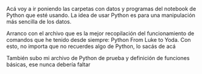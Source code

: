 Acá voy a ir poniendo las carpetas con datos y programas del notebook de Python que esté usando. La idea de usar Python es para una manipulación más sencilla de los datos.

Arranco con el archivo que es la mejor recopilación del funcionamiento de comandos que he tenido desde siempre: Python From Luke to Yoda. Con esto, no importa que no recuerdes algo de Python, lo sacás de acá

También subo mi archivo de Python de prueba y definición de funciones básicas, ese nunca debería faltar
